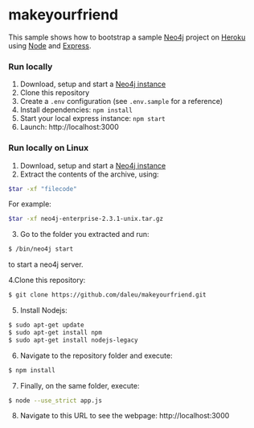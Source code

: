 # makeyourfriend

This sample shows how to bootstrap a sample [Neo4j](https://neo4j.org) project on [Heroku](https://heroku.com/) using [Node](https://nodejs.org/en/) and [Express](http://expressjs.com/).

### Run locally

1. Download, setup and start a [Neo4j instance](https://neo4j.com/download/)
2. Clone this repository
3. Create a `.env` configuration (see `.env.sample` for a reference)
4. Install dependencies: `npm install`
5. Start your local express instance: `npm start`
6. Launch: http://localhost:3000

### Run locally on Linux

1. Download, setup and start a [Neo4j instance](https://neo4j.com/download/)
2. Extract the contents of the archive, using: 
```bash
$tar -xf "filecode"
```
For example: 
```bash
$tar -xf neo4j-enterprise-2.3.1-unix.tar.gz
```
3. Go to the folder you extracted and run: 
```bash
$ /bin/neo4j start
```
to start a neo4j server.

4.Clone this repository:
```bash
$ git clone https://github.com/daleu/makeyourfriend.git
```
5. Install Nodejs:
```bash
$ sudo apt-get update
$ sudo apt-get install npm
$ sudo apt-get install nodejs-legacy
```
6. Navigate to the repository folder and execute:
```bash
$ npm install
```
7. Finally, on the same folder, execute:
```bash
$ node --use_strict app.js
```
8. Navigate to this URL to see the webpage: http://localhost:3000
